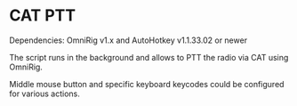 # CAT PTT
Dependencies: OmniRig v1.x and AutoHotkey v1.1.33.02 or newer

The script runs in the background and allows to PTT the radio via CAT using OmniRig.

Middle mouse button and specific keyboard keycodes could be configured for various actions.
